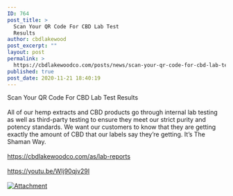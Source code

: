 ```yaml
---
ID: 764
post_title: >
  Scan Your QR Code For CBD Lab Test
  Results
author: cbdlakewood
post_excerpt: ""
layout: post
permalink: >
  https://cbdlakewoodco.com/posts/news/scan-your-qr-code-for-cbd-lab-test-results/
published: true
post_date: 2020-11-21 18:40:19
---
```

<html><head></head><body>
Scan Your QR Code For CBD Lab Test Results <br /><br />All of our hemp extracts and CBD products go through internal lab testing as well as third-party testing to ensure they meet our strict purity and potency standards. We want our customers to know that they are getting exactly the amount of CBD that our labels say they’re getting. It’s The Shaman Way.<br /><br /><span><a href="https://cbdlakewoodco.com/as/lab-reports">https://cbdlakewoodco.com/as/lab-reports</a><br /><br /><a href="https://youtu.be/WIj90qjv29I">https://youtu.be/WIj90qjv29I</a><span> </span> </span>
</body>
</html><br/><br/><a href="http://s3.amazonaws.com/sendible-public/images/blank.gif"  title="Attachment" ><img src="http://s3.amazonaws.com/sendible-public/images/blank.gif" alt="Attachment" title="Attachment" /></a>